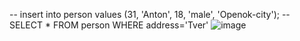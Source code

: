 -- insert into person values (31, 'Anton', 18, 'male', 'Openok-city');
-- SELECT * FROM person WHERE address='Tver'
![image](https://github.com/Agent-Cremlya/gj/assets/67115483/fe5125c2-4094-41bf-a4ca-7d07adb29513)

